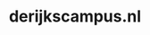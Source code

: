 ---
layout: post
title:  "derijkscampus.nl"
internal_url:  "/dutchgov/derijkscampus.nl.html"
categories: dutchgov
---